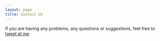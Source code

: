 ```yaml
---
layout: page
title: Contact Us
---
```


If you are having any problems, any questions or suggestions, feel free to [tweet at me](https://twitter.com/intent/tweet?text=%40robqiao) 

